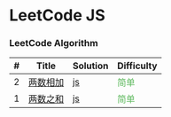 LeetCode JS
========

### LeetCode Algorithm


| # | Title | Solution | Difficulty |
|---| ----- | -------- | ---------- |
|2|[两数相加](https://leetcode-cn.com/problems/add-two-numbers/) | [js](./algorithms/js/add-two-numbers/add-two-numbers.js)|<font color=#5cb85c>简单</font>  |
|1|[两数之和](https://leetcode-cn.com/problems/two-sum/) | [js](./algorithms/js/two-sum/two-sum.js)|<font color=#5cb85c>简单</font>  |

